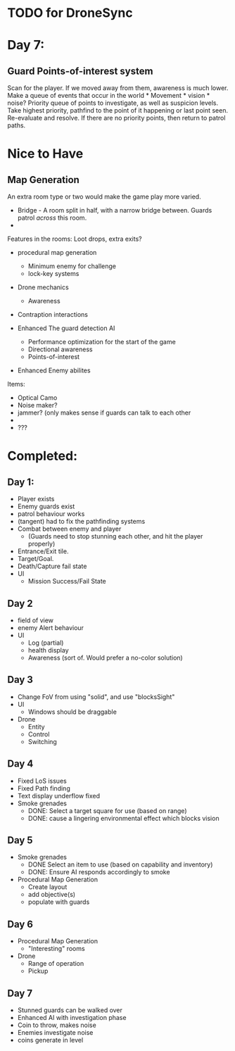 TODO for DroneSync
===============

# Day 7:

## Guard Points-of-interest system
  Scan for the player. If we moved away from them, awareness is much lower.
  Make a queue of events that occur in the world
    * Movement
    * vision
    * noise?
  Priority queue of points to investigate, as well as suspicion levels.
  Take highest priority, pathfind to the point of it happening or last point seen.
  Re-evaluate and resolve.
  If there are no priority points, then return to patrol paths.


# Nice to Have

## Map Generation
  An extra room type or two would make the game play more varied.

  * Bridge - A room split in half, with a narrow bridge between. Guards patrol _across_ this room.
  * 

  Features in the rooms: Loot drops, extra exits?

* procedural map generation
  - Minimum enemy for challenge
  - lock-key systems
* Drone mechanics
  - Awareness

* Contraption interactions

* Enhanced The guard detection AI 
  - Performance optimization for the start of the game
  - Directional awareness
  - Points-of-interest

* Enhanced Enemy abilites

Items:
  - Optical Camo
  - Noise maker?
  - jammer? (only makes sense if guards can talk to each other
  - 
  - ???




# Completed:
## Day 1:
* Player exists
* Enemy guards exist
* patrol behaviour works
* (tangent) had to fix the pathfinding systems
* Combat between enemy and player 
  - (Guards need to stop stunning each other, and hit the player properly)
* Entrance/Exit tile.
* Target/Goal.
* Death/Capture fail state
* UI
  - Mission Success/Fail State

## Day 2
* field of view
* enemy Alert behaviour
* UI
  - Log (partial)
  - health display
  - Awareness (sort of. Would prefer a no-color solution)

## Day 3
* Change FoV from using "solid", and use "blocksSight"
* UI
  - Windows should be draggable
* Drone
  - Entity
  - Control
  - Switching

## Day 4
* Fixed LoS issues
* Fixed Path finding
* Text display underflow fixed
* Smoke grenades
  - DONE: Select a target square for use (based on range)
  - DONE: cause a lingering environmental effect which blocks vision

## Day 5
* Smoke grenades
    * DONE Select an item to use (based on capability and inventory)
    * DONE: Ensure AI responds accordingly to smoke
* Procedural Map Generation
  - Create layout
  - add objective(s)
  - populate with guards

## Day 6
* Procedural Map Generation
  - "Interesting" rooms
* Drone
  - Range of operation
  - Pickup

## Day 7
* Stunned guards can be walked over
* Enhanced AI with investigation phase
* Coin to throw, makes noise
* Enemies investigate noise
* coins generate in level
